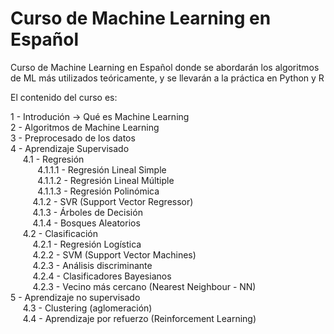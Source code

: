 # Curso de Machine Learning en Español

Curso de Machine Learning en Español donde se abordarán los algoritmos de ML más utilizados teóricamente, y se llevarán a la práctica en Python y R

El contenido del curso es:

1 - Introdución -> Qué es Machine Learning  
2 - Algoritmos de Machine Learning  
3 - Preprocesado de los datos  
4 - Aprendizaje Supervisado  
&nbsp;&nbsp;&nbsp;&nbsp;  4.1 - Regresión  
&nbsp;&nbsp;&nbsp;&nbsp;&nbsp;&nbsp;&nbsp;&nbsp;&nbsp;&nbsp;  4.1.1.1 - Regresión Lineal Simple  
&nbsp;&nbsp;&nbsp;&nbsp;&nbsp;&nbsp;&nbsp;&nbsp;&nbsp;&nbsp;  4.1.1.2 - Regresión Lineal Múltiple  
&nbsp;&nbsp;&nbsp;&nbsp;&nbsp;&nbsp;&nbsp;&nbsp;&nbsp;&nbsp;  4.1.1.3 - Regresión Polinómica  
&nbsp;&nbsp;&nbsp;&nbsp;&nbsp;&nbsp;&nbsp;&nbsp;  4.1.2 - SVR (Support Vector Regressor)  
&nbsp;&nbsp;&nbsp;&nbsp;&nbsp;&nbsp;&nbsp;&nbsp;  4.1.3 - Árboles de Decisión  
&nbsp;&nbsp;&nbsp;&nbsp;&nbsp;&nbsp;&nbsp;&nbsp;  4.1.4 - Bosques Aleatorios  
&nbsp;&nbsp;&nbsp;&nbsp;  4.2 - Clasificación  
&nbsp;&nbsp;&nbsp;&nbsp;&nbsp;&nbsp;&nbsp;&nbsp;  4.2.1 - Regresión Logística  
&nbsp;&nbsp;&nbsp;&nbsp;&nbsp;&nbsp;&nbsp;&nbsp;  4.2.2 - SVM (Support Vector Machines)  
&nbsp;&nbsp;&nbsp;&nbsp;&nbsp;&nbsp;&nbsp;&nbsp;  4.2.3 - Análisis discriminante  
&nbsp;&nbsp;&nbsp;&nbsp;&nbsp;&nbsp;&nbsp;&nbsp;  4.2.4 - Clasificadores Bayesianos  
&nbsp;&nbsp;&nbsp;&nbsp;&nbsp;&nbsp;&nbsp;&nbsp;  4.2.3 - Vecino más cercano (Nearest Neighbour - NN)  
5 - Aprendizaje no supervisado  
&nbsp;&nbsp;&nbsp;&nbsp;  4.3 - Clustering (aglomeración)  
&nbsp;&nbsp;&nbsp;&nbsp;  4.4 - Aprendizaje por refuerzo (Reinforcement Learning)  
  
